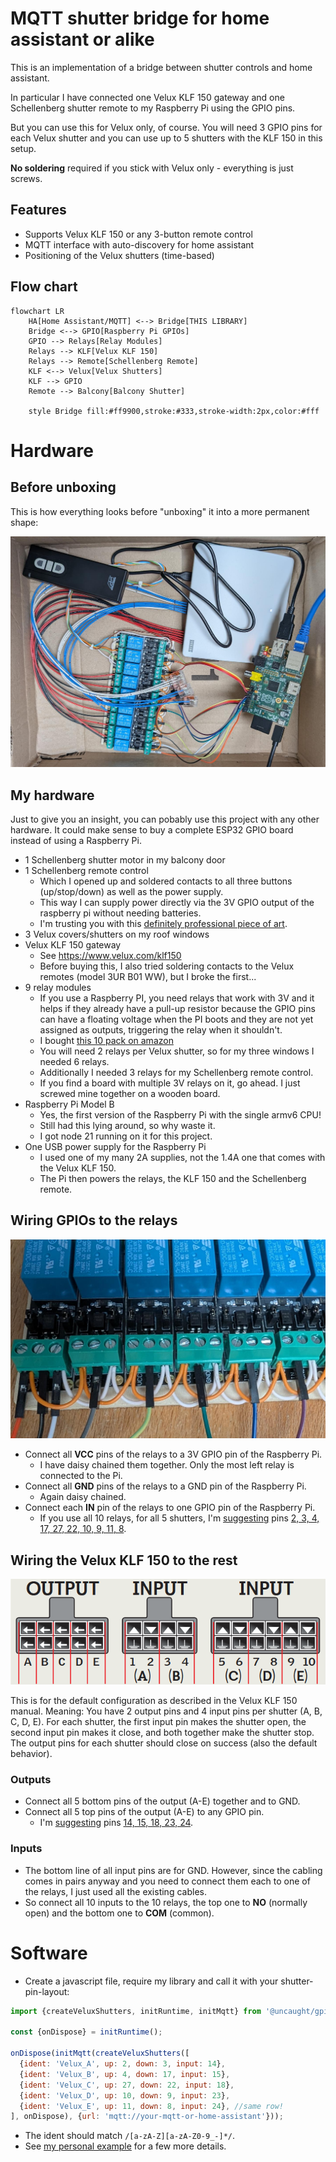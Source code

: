 # MQTT shutter bridge for home assistant or alike

This is an implementation of a bridge between shutter controls and home assistant.

In particular I have connected one Velux KLF 150 gateway and one Schellenberg shutter remote to my Raspberry Pi using the GPIO pins.

But you can use this for Velux only, of course. You will need 3 GPIO pins for each Velux shutter and you can use up to 5 shutters with the KLF 150 in this setup.

**No soldering** required if you stick with Velux only - everything is just screws.

## Features

- Supports Velux KLF 150 or any 3-button remote control
- MQTT interface with auto-discovery for home assistant
- Positioning of the Velux shutters (time-based)

## Flow chart

```mermaid
flowchart LR
    HA[Home Assistant/MQTT] <--> Bridge[THIS LIBRARY]
    Bridge <--> GPIO[Raspberry Pi GPIOs]
    GPIO --> Relays[Relay Modules]
    Relays --> KLF[Velux KLF 150]
    Relays --> Remote[Schellenberg Remote]
    KLF <--> Velux[Velux Shutters]
    KLF --> GPIO
    Remote --> Balcony[Balcony Shutter]

    style Bridge fill:#ff9900,stroke:#333,stroke-width:2px,color:#fff
```

# Hardware

## Before unboxing

This is how everything looks before "unboxing" it into a more permanent shape:

![finished cabling](docs/cable-sallad.png)

## My hardware

Just to give you an insight, you can pobably use this project with any other hardware. It could make sense to buy a complete ESP32 GPIO board instead of using a Raspberry Pi.

- 1 Schellenberg shutter motor in my balcony door
- 1 Schellenberg remote control
  - Which I opened up and soldered contacts to all three buttons (up/stop/down) as well as the power supply.
  - This way I can supply power directly via the 3V GPIO output of the raspberry pi without needing batteries.
  - I'm trusting you with this [definitely professional piece of art](docs/schellenberg.png).
- 3 Velux covers/shutters on my roof windows
- Velux KLF 150 gateway
  - See https://www.velux.com/klf150
  - Before buying this, I also tried soldering contacts to the Velux remotes (model 3UR B01 WW), but I broke the first...
- 9 relay modules
  - If you use a Raspberry PI, you need relays that work with 3V and it helps if they already have a pull-up resistor because the GPIO pins can have a floating voltage when the PI boots and they are not yet assigned as outputs, triggering the relay when it shouldn't.
  - I bought [this 10 pack on amazon](https://www.amazon.de/dp/B0F53QDMXG) 
  - You will need 2 relays per Velux shutter, so for my three windows I needed 6 relays.
  - Additionally I needed 3 relays for my Schellenberg remote control.
  - If you find a board with multiple 3V relays on it, go ahead. I just screwed mine together on a wooden board.
- Raspberry Pi Model B
  - Yes, the first version of the Raspberry Pi with the single armv6 CPU!
  - Still had this lying around, so why waste it.
  - I got node 21 running on it for this project.
- One USB power supply for the Raspberry Pi
  - I used one of my many 2A supplies, not the 1.4A one that comes with the Velux KLF 150.
  - The Pi then powers the relays, the KLF 150 and the Schellenberg remote.

## Wiring GPIOs to the relays

![Relay boards](docs/relay-boards.png)

- Connect all **VCC** pins of the relays to a 3V GPIO pin of the Raspberry Pi.
  - I have daisy chained them together. Only the most left relay is connected to the Pi.
- Connect all **GND** pins of the relays to a GND pin of the Raspberry Pi.
  - Again daisy chained.
- Connect each **IN** pin of the relays to one GPIO pin of the Raspberry Pi.
  - If you use all 10 relays, for all 5 shutters, I'm [suggesting](./example.ts) pins [2, 3, 4, 17, 27, 22, 10, 9, 11, 8](https://pinout.xyz/).

## Wiring the Velux KLF 150 to the rest

![Velux KLF 150 sockets](docs/velux-klf150-sockets.png)

This is for the default configuration as described in the Velux KLF 150 manual. Meaning: You have 2 output pins and 4 input pins per shutter (A, B, C, D, E). For each shutter, the first input pin makes the shutter open, the second input pin makes it close, and both together make the shutter stop. The output pins for each shutter should close on success (also the default behavior).

### Outputs

- Connect all 5 bottom pins of the output (A-E) together and to GND.
- Connect all 5 top pins of the output (A-E) to any GPIO pin.
  - I'm [suggesting](./example.ts) pins [14, 15, 18, 23, 24](https://pinout.xyz/).

### Inputs

- The bottom line of all input pins are for GND. However, since the cabling comes in pairs anyway and you need to connect them each to one of the relays, I just used all the existing cables.
- So connect all 10 inputs to the 10 relays, the top one to **NO** (normally open) and the bottom one to **COM** (common). 

# Software

- Create a javascript file, require my library and call it with your shutter-pin-layout:

```js
import {createVeluxShutters, initRuntime, initMqtt} from '@uncaught/gpio-shutter-bridge';

const {onDispose} = initRuntime();

onDispose(initMqtt(createVeluxShutters([
  {ident: 'Velux_A', up: 2, down: 3, input: 14},
  {ident: 'Velux_B', up: 4, down: 17, input: 15},
  {ident: 'Velux_C', up: 27, down: 22, input: 18},
  {ident: 'Velux_D', up: 10, down: 9, input: 23},
  {ident: 'Velux_E', up: 11, down: 8, input: 24}, //same row!
], onDispose), {url: 'mqtt://your-mqtt-or-home-assistant'}));
```

- The ident should match `/[a-zA-Z][a-zA-Z0-9_-]*/`.
- See [my personal example](./example.ts) for a few more details.

